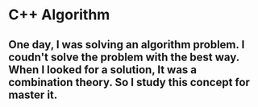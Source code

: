 # C++ Algorithm

## One day, I was solving an algorithm problem. I coudn't solve the problem with the best way. When I looked for a solution, It was a combination theory. So I study this concept for master it.
